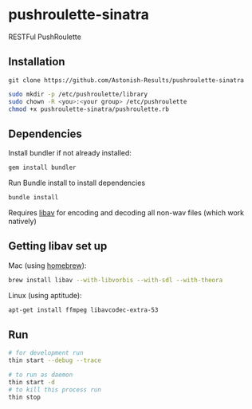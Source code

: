 pushroulette-sinatra
====================

RESTFul PushRoulette

## Installation

    git clone https://github.com/Astonish-Results/pushroulette-sinatra
```bash
sudo mkdir -p /etc/pushroulette/library
sudo chown -R <you>:<your group> /etc/pushroulette
chmod +x pushroulette-sinatra/pushroulette.rb
```

## Dependencies

Install bundler if not already installed:
```bash
gem install bundler
```

Run Bundle install to install dependencies
```bash
bundle install
```

Requires [libav](https://libav.org/) for encoding and decoding all non-wav files (which work natively)

## Getting libav set up

Mac (using [homebrew](http://brew.sh)):

```bash
brew install libav --with-libvorbis --with-sdl --with-theora
```

Linux (using aptitude):

```bash
apt-get install ffmpeg libavcodec-extra-53
```

## Run

```bash
# for development run
thin start --debug --trace

# to run as daemon
thin start -d
# to kill this process run
thin stop
```
